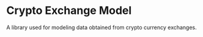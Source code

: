 # Crypto Exchange Model

A library used for modeling data obtained from crypto currency exchanges. 
